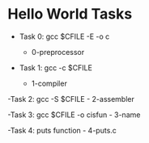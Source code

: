 # Hello World Tasks

- Task 0: gcc $CFILE -E -o c
	- 0-preprocessor

- Task 1: gcc -c $CFILE
	- 1-compiler

-Task 2: gcc -S $CFILE
	- 2-assembler

-Task 3: gcc $CFILE -o cisfun
	- 3-name

-Task 4: puts function
	- 4-puts.c
